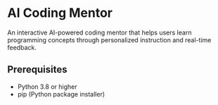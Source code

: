 # AI Coding Mentor

An interactive AI-powered coding mentor that helps users learn programming concepts through personalized instruction and real-time feedback.

## Prerequisites

- Python 3.8 or higher
- pip (Python package installer)
